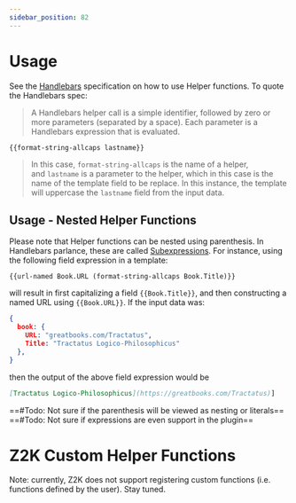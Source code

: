 ```yaml
---
sidebar_position: 82
---
```


# Usage
See the [Handlebars](https://handlebarsjs.com/guide/expressions.html#helpers) specification on how to use Helper functions. To quote the Handlebars spec:

> A Handlebars helper call is a simple identifier, followed by zero or more parameters (separated by a space). Each parameter is a Handlebars expression that is evaluated.

```
{{format-string-allcaps lastname}}
```

> In this case, `format-string-allcaps` is the name of a helper, and `lastname` is a parameter to the helper, which in this case is the name of the template field to be replace. In this instance, the template will uppercase the `lastname` field from the input data.


## Usage - Nested Helper Functions
Please note that Helper functions can be nested using parenthesis. In Handlebars parlance, these are called [Subexpressions](https://handlebarsjs.com/guide/expressions.html#subexpressions). For instance, using the following field expression in a template:

```
{{url-named Book.URL (format-string-allcaps Book.Title)}}
```

will result in first capitalizing a field `{{Book.Title}}`, and then constructing a named URL using `{{Book.URL}}`. If the input data was:

```json
{
  book: {
    URL: "greatbooks.com/Tractatus",
    Title: "Tractatus Logico-Philosophicus"
  },
}
```

then the output of the above field expression would be

```markdown
[Tractatus Logico-Philosophicus](https://greatbooks.com/Tractatus)]
```

==#Todo: Not sure if the parenthesis will be viewed as nesting or literals==
==#Todo: Not sure if expressions are even support in the plugin==

# Z2K Custom Helper Functions
Note: currently, Z2K does not support registering custom functions (i.e. functions defined by the user). Stay tuned.

